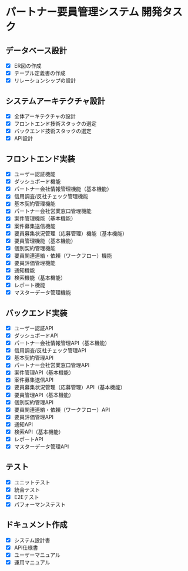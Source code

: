 # パートナー要員管理システム 開発タスク

## データベース設計
- [x] ER図の作成
- [x] テーブル定義書の作成
- [x] リレーションシップの設計

## システムアーキテクチャ設計
- [x] 全体アーキテクチャの設計
- [x] フロントエンド技術スタックの選定
- [x] バックエンド技術スタックの選定
- [x] API設計

## フロントエンド実装
- [x] ユーザー認証機能
- [x] ダッシュボード機能
- [x] パートナー会社情報管理機能（基本機能）
- [x] 信用調査/反社チェック管理機能
- [x] 基本契約管理機能
- [x] パートナー会社営業窓口管理機能
- [x] 案件管理機能（基本機能）
- [x] 案件募集送信機能
- [x] 要員募集状況管理（応募管理）機能（基本機能）
- [x] 要員管理機能（基本機能）
- [x] 個別契約管理機能
- [x] 要員関連連絡・依頼（ワークフロー）機能
- [x] 要員評価管理機能
- [x] 通知機能
- [x] 検索機能（基本機能）
- [x] レポート機能
- [x] マスターデータ管理機能

## バックエンド実装
- [x] ユーザー認証API
- [x] ダッシュボードAPI
- [x] パートナー会社情報管理API（基本機能）
- [x] 信用調査/反社チェック管理API
- [x] 基本契約管理API
- [x] パートナー会社営業窓口管理API
- [x] 案件管理API（基本機能）
- [x] 案件募集送信API
- [x] 要員募集状況管理（応募管理）API（基本機能）
- [x] 要員管理API（基本機能）
- [x] 個別契約管理API
- [x] 要員関連連絡・依頼（ワークフロー）API
- [x] 要員評価管理API
- [x] 通知API
- [x] 検索API（基本機能）
- [x] レポートAPI
- [x] マスターデータ管理API

## テスト
- [x] ユニットテスト
- [x] 統合テスト
- [x] E2Eテスト
- [x] パフォーマンステスト

## ドキュメント作成
- [x] システム設計書
- [x] API仕様書
- [x] ユーザーマニュアル
- [x] 運用マニュアル
